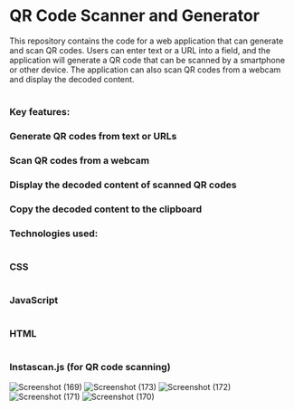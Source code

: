 # QR Code Scanner and Generator

This repository contains the code for a web application that can generate and scan QR codes. Users can enter text or a URL into a field, and the application will generate a QR code that can be scanned by a smartphone or other device. The application can also scan QR codes from a webcam and display the decoded content.

# <h3>Key features:</h3>

<h3>Generate QR codes from text or URLs</h3>
<h3>Scan QR codes from a webcam</h3>
<h3>Display the decoded content of scanned QR codes</h3>
<h3>Copy the decoded content to the clipboard</h3>
<h3>Technologies used:</h3>

# <h3>CSS</h3>
# <h3>JavaScript</h3>
# <h3>HTML</h3>
# <h3>Instascan.js (for QR code scanning)</h3>

![Screenshot (169)](https://github.com/user-attachments/assets/f8d622d4-8fed-4940-8a7d-1954c90cdc90)
![Screenshot (173)](https://github.com/user-attachments/assets/7e976019-1788-427e-bc00-a92e0dba1cf7)
![Screenshot (172)](https://github.com/user-attachments/assets/9e00fe05-07a9-422b-9bab-cd1dd36ef2f2)
![Screenshot (171)](https://github.com/user-attachments/assets/1bd194dc-2b00-459c-8564-094d39a1e729)
![Screenshot (170)](https://github.com/user-attachments/assets/459b3153-ed46-42e9-8b1d-534ce9c811be)

